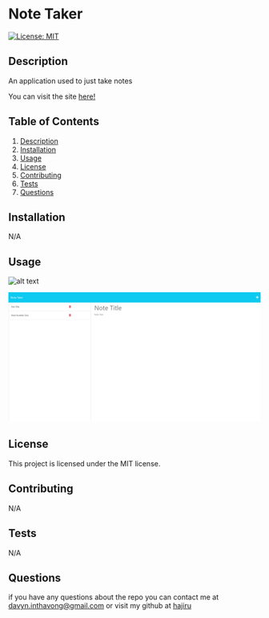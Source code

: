 # Note Taker

[![License: MIT](https://img.shields.io/badge/License-MIT-yellow.svg)](https://opensource.org/licenses/MIT)

## Description

  An application used to just take notes
  
  You can visit the site <a href="https://take-them-notes.herokuapp.com/">here!</a>

## Table of Contents

1. [Description](#description)
2. [Installation](#installation)
3. [Usage](#usage)
4. [License](#license)
5. [Contributing](#contributing)
6. [Tests](#tests)
7. [Questions](#questions)

## Installation

N/A

## Usage

![alt text](/Assets/screencapture-take-them-notes-herokuapp-2023-06-09-12_42_34.png")

![alt text](/Assets/screencapture-take-them-notes-herokuapp-notes-2023-06-09-12_42_14.png)

## License

This project is licensed under the MIT license.

## Contributing

N/A

## Tests

N/A

## Questions

if you have any questions about the repo you can contact me at davyn.inthavong@gmail.com or visit my github at [hajiru](https://github.com/hajiru)